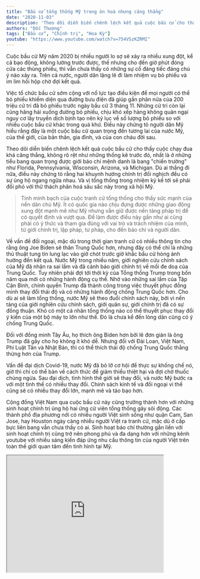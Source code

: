 ```yaml
---
title: "Bầu cử tổng thống Mỹ trong ôn hoà nhưng căng thẳng"
date: "2020-11-03"
description: 'Theo dõi diễn biến chênh lệch kết quả cuộc bầu cử cho thấy cuộc chạy đua khá căng thẳng, không rõ rệt như những thống kê trước đó, nhất là ở những tiểu bang quan trọng được giới báo chí mệnh danh là bang "chiến trường" như Florida, Pennsylvania, Wisconsin, Arizona, và Michigan. Dù ai thắng đi nữa, điều này chứng tỏ rằng hai khuynh hướng chính trị đối nghịch đều có sự ủng hộ ngang ngữa nhau. Và vị tổng thống trong nhiệm kỳ kế tới sẽ phải đối phó với thử thách phân hoá sâu sắc này trong xã hội Mỹ.'
authors: "Dốc Thượng"
tags: ["Bầu cử", "Chính trị", "Hoa Kỳ"]
youtube: "https://www.youtube.com/watch?v=754VSzKZRMI"
---
```


Cuộc bầu cử Mỹ năm 2020 bị nhiều người lo sợ sẽ xảy ra nhiều xung đột, kể cả bạo động, không lường trước được, thế nhưng cho đến giờ phút đóng cửa các thùng phiếu, thì vẫn chưa thấy có những sự cố đáng tiếc đáng chú ý nào xảy ra. Trên cả nước, người dân lặng lẽ đi làm nhiệm vụ bỏ phiếu và im lìm hồi hộp chờ đợi kết quả. 

Việc tổ chức bầu cử sớm cộng với nổ lực tạo điều kiện để mọi người có thể bỏ phiếu khiếm diện qua đường bưu điện đã giúp gần phân nửa của 200 triệu cử tri đã bỏ phiếu trước ngày bầu cử 3 tháng 11. Những cử tri còn lại cũng hăng hái xuống đường bỏ phiếu, chịu khó xếp hàng không quản ngại nguy cơ lây truyền dịch bịnh tạo nên kỷ lục về số lượng bỏ phiếu so với nhiều cuộc bầu cử khác trong quá khứ. Điều này chứng tỏ người dân Mỹ hiểu rằng đây là một cuộc bầu cử quan trọng đến tương lai của nước Mỹ, của thế giới, của bản thân, gia đình, và của con cháu đời sau. 

Theo dõi diễn biến chênh lệch kết quả cuộc bầu cử cho thấy cuộc chạy đua khá căng thẳng, không rõ rệt như những thống kê trước đó, nhất là ở những tiểu bang quan trọng được giới báo chí mệnh danh là bang "chiến trường" như Florida, Pennsylvania, Wisconsin, Arizona, và Michigan. Dù ai thắng đi nữa, điều này chứng tỏ rằng hai khuynh hướng chính trị đối nghịch đều có sự ủng hộ ngang ngữa nhau. Và vị tổng thống trong nhiệm kỳ kế tới sẽ phải đối phó với thử thách phân hoá sâu sắc này trong xã hội Mỹ.

>Tính minh bạch của cuộc tranh cử tổng thống cho thấy sức mạnh của nền dân chủ Mỹ. Ít có quốc gia nào chịu đựng được những giao động xung đột mạnh mẽ như Mỹ nhưng vẫn giữ được nền tảng pháp trị để có quyết định và vượt qua. Để làm được điều này gần như ai cũng phải có ý thức và tham gia đúng với vai trò và trách nhiệm của mình, từ giới chính trị, lập pháp, tư pháp, cho đến báo chí và người dân. 

Về vấn đề đối ngoại, mặc dù trong thời gian tranh cử có nhiều thông tin cho rằng ông Joe Biden sẽ thân Trung Quốc hơn, nhưng đây có thể chỉ là những thủ thuật tung tin lung lạc vào giờ chót trước giờ khắc bầu cử hòng ảnh hưởng đến kết quả. Nước Mỹ trong nhiều năm, giới nghiên cứu chính sách của Mỹ đã nhận ra sai lầm và đã cảnh báo giới chính trị về mối đe doạ của Trung Quốc. Tuy nhiên phải đợi tới thời kỳ của Tổng thống Trump trong bốn năm qua mới có những hành động cụ thể. Nhờ vào những sai lầm của Tập Cận Bình, chính quyền Trump đã thành công trong việc thuyết phục đồng minh thay đổi thái độ và có những hành động chống Trung Quốc hơn. Cho dù ai sẽ làm tổng thống, nước Mỹ sẽ theo đuổi chính sách này, bởi vì nền tảng của giới nghiên cứu chính sách, giới quân sự, giới chính trị đã có sự đồng thuận. Khó có một cá nhân tổng thống nào có thể thuyết phục thay đổi ý kiến của một bộ máy to lớn như thế. Đó là chưa kể đến lòng dân cũng có ý chống Trung Quốc.

Đối với đồng minh Tây Âu, họ thích ông Biden hơn bởi lẽ đơn giản là ông Trump đã gây cho họ không ít khó dễ. Nhưng đối với Đài Loan, Việt Nam, Phi Luật Tân và Nhật Bản, thì có thể thích thái độ chống Trung Quốc thẳng thừng hơn của Trump.

Vấn đề đại dịch Covid-19, nước Mỹ đã bỏ lỡ cơ hội để thực sự khống chế nó, giờ thì chỉ có thể bàn về cách thức để giảm thiểu thiệt hại và đợi chờ thuốc chủng ngừa. Sau đại dịch, tình hình thế giới sẽ thay đổi, và nước Mỹ bước ra với một tình thế có nhiều thay đổi. Chính sách kinh tế và đối ngoại vì thế cũng sẽ có nhiều thay đổi lớn, mạnh mẽ và táo bạo hơn. 

Cộng đồng Việt Nam qua cuộc bầu cử này cũng trưởng thành hơn với những sinh hoạt chính trị ủng hộ hai ứng cử viên tổng thống gây sôi động. Các thành phố địa phương nới có nhiều người Việt sinh sống như quận Cam, San Jose, hay Houston ngày càng nhiều người Việt ra tranh cử, mặc dù ở cấp bực liên bang vẫn chưa thấy có ai. Sinh hoạt báo chí thường gắn liền với sinh hoạt chính trị cũng trở nên phong phú và đa dạng hơn với những kênh youtube với nhiều sáng kiến đáp ứng nhu cầu thông tin của người Việt trên toàn thế giới quan tâm đến tình hình tại Mỹ.




<iframe width="420" height="315" src="https://www.youtube.com/embed/754VSzKZRMI"></iframe>